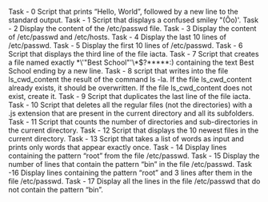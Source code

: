 Task - 0 Script that prints “Hello, World”, followed by a new line to the standard output.
Task - 1 Script that displays a confused smiley "(Ôo)'.
Task - 2 Display the content of the /etc/passwd file.
Task - 3 Display the content of /etc/passwd and /etc/hosts.
Task - 4 Display the last 10 lines of /etc/passwd.
Task - 5 Display the first 10 lines of /etc/passwd.
Task - 6 Script that displays the third line of the file iacta.
Task - 7 Script that creates a file named exactly \*\\'"Best School"\'\\*$\?\*\*\*\*\*:) containing the text Best School ending by a new line.
Task - 8 script that writes into the file ls_cwd_content the result of the command ls -la. If the file ls_cwd_content already exists, it should be overwritten. If the file ls_cwd_content does not exist, create it.
Task - 9 Script that duplicates the last line of the file iacta.
Task - 10 Script that deletes all the regular files (not the directories) with a .js extension that are present in the current directory and all its subfolders.
Task - 11 Script that counts the number of directories and sub-directories in the current directory.
Task - 12 Script that displays the 10 newest files in the current directory.
Task - 13 Script that takes a list of words as input and prints only words that appear exactly once.
Task - 14 Display lines containing the pattern “root” from the file /etc/passwd.
Task - 15 Display the number of lines that contain the pattern “bin” in the file /etc/passwd.
Task  -16 Display lines containing the pattern “root” and 3 lines after them in the file /etc/passwd.
Task - 17 Display all the lines in the file /etc/passwd that do not contain the pattern “bin”.

